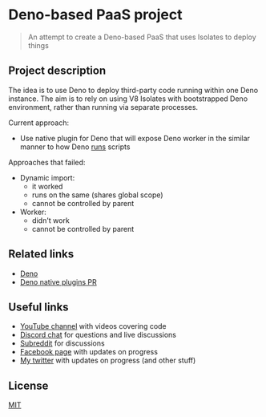# Deno-based PaaS project

> An attempt to create a Deno-based PaaS that uses Isolates to deploy things

## Project description

The idea is to use Deno to deploy third-party code running within one Deno instance.
The aim is to rely on using V8 Isolates with bootstrapped Deno environment, rather than running via separate processes.

Current approach:
- Use native plugin for Deno that will expose Deno worker in the similar manner to how Deno [runs](https://github.com/denoland/deno/blob/master/cli/lib.rs#L380) scripts

Approaches that failed:
- Dynamic import:
  - it worked
  - runs on the same (shares global scope)
  - cannot be controlled by parent
- Worker:
  - didn't work
  - cannot be controlled by parent


## Related links

- [Deno](https://deno.land/)
- [Deno native plugins PR](https://github.com/denoland/deno/pull/3372)

## Useful links

- [YouTube channel](https://www.youtube.com/c/TimErmilov) with videos covering code
- [Discord chat](https://discord.gg/hnKCXqQ) for questions and live discussions
- [Subreddit](https://www.reddit.com/r/BuildingWithJS/) for discussions
- [Facebook page](https://www.facebook.com/buildingproductswithjs/) with updates on progress
- [My twitter](https://twitter.com/yamalight) with updates on progress (and other stuff)

## License

[MIT](https://opensource.org/licenses/mit-license)
